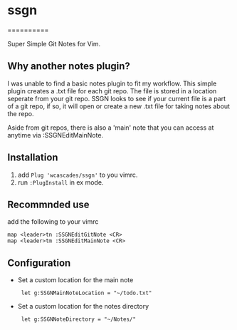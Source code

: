# ssgn
==========

Super Simple Git Notes for Vim.

Why another notes plugin?
------------
I was unable to find a basic notes plugin to fit my workflow. This simple plugin creates a .txt file for each git repo. The file is stored in a location seperate from your git repo. SSGN looks to see if your current file is a part of a git repo, if so, it will open or create a new .txt file for taking notes about the repo.

Aside from git repos, there is also a 'main' note that you can access at anytime via :SSGNEditMainNote.

Installation
------------
1. add ```Plug 'wcascades/ssgn'``` to you vimrc.
2. run ```:PlugInstall``` in ex mode.

Recommnded use
------------
add the following to your vimrc
```
map <leader>tn :SSGNEditGitNote <CR>
map <leader>tm :SSGNEditMainNote <CR>
```

Configuration
------------
* Set a custom location for the main note

       let g:SSGNMainNoteLocation = "~/todo.txt" 
 
* Set a custom location for the notes directory

       let g:SSGNNoteDirectory = "~/Notes/" 


